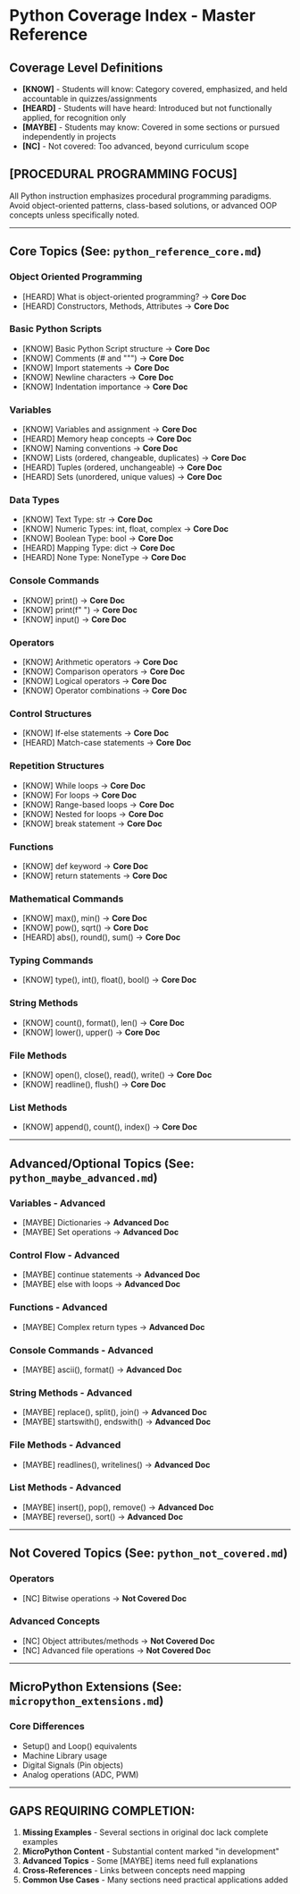 # Python Coverage Index - Master Reference

## Coverage Level Definitions

- **[KNOW]** - Students will know: Category covered, emphasized, and held accountable in quizzes/assignments
- **[HEARD]** - Students will have heard: Introduced but not functionally applied, for recognition only
- **[MAYBE]** - Students may know: Covered in some sections or pursued independently in projects  
- **[NC]** - Not covered: Too advanced, beyond curriculum scope

## **[PROCEDURAL PROGRAMMING FOCUS]**
All Python instruction emphasizes procedural programming paradigms. Avoid object-oriented patterns, class-based solutions, or advanced OOP concepts unless specifically noted.

---

## Core Topics (See: `python_reference_core.md`)

### Object Oriented Programming
- [HEARD] What is object-oriented programming? → **Core Doc**
- [HEARD] Constructors, Methods, Attributes → **Core Doc**

### Basic Python Scripts  
- [KNOW] Basic Python Script structure → **Core Doc**
- [KNOW] Comments (# and """) → **Core Doc**
- [KNOW] Import statements → **Core Doc**
- [KNOW] Newline characters → **Core Doc**
- [KNOW] Indentation importance → **Core Doc**

### Variables
- [KNOW] Variables and assignment → **Core Doc**
- [HEARD] Memory heap concepts → **Core Doc**
- [KNOW] Naming conventions → **Core Doc**
- [KNOW] Lists (ordered, changeable, duplicates) → **Core Doc**
- [HEARD] Tuples (ordered, unchangeable) → **Core Doc**
- [HEARD] Sets (unordered, unique values) → **Core Doc**

### Data Types
- [KNOW] Text Type: str → **Core Doc**
- [KNOW] Numeric Types: int, float, complex → **Core Doc**
- [KNOW] Boolean Type: bool → **Core Doc**
- [HEARD] Mapping Type: dict → **Core Doc**
- [HEARD] None Type: NoneType → **Core Doc**

### Console Commands
- [KNOW] print() → **Core Doc**
- [KNOW] print(f" ") → **Core Doc**
- [KNOW] input() → **Core Doc**

### Operators
- [KNOW] Arithmetic operators → **Core Doc**
- [KNOW] Comparison operators → **Core Doc**
- [KNOW] Logical operators → **Core Doc**
- [KNOW] Operator combinations → **Core Doc**

### Control Structures
- [KNOW] If-else statements → **Core Doc**
- [HEARD] Match-case statements → **Core Doc**

### Repetition Structures
- [KNOW] While loops → **Core Doc**
- [KNOW] For loops → **Core Doc**
- [KNOW] Range-based loops → **Core Doc**
- [KNOW] Nested for loops → **Core Doc**
- [KNOW] break statement → **Core Doc**

### Functions
- [KNOW] def keyword → **Core Doc**
- [KNOW] return statements → **Core Doc**

### Mathematical Commands
- [KNOW] max(), min() → **Core Doc**
- [KNOW] pow(), sqrt() → **Core Doc**
- [HEARD] abs(), round(), sum() → **Core Doc**

### Typing Commands
- [KNOW] type(), int(), float(), bool() → **Core Doc**

### String Methods
- [KNOW] count(), format(), len() → **Core Doc**
- [KNOW] lower(), upper() → **Core Doc**

### File Methods
- [KNOW] open(), close(), read(), write() → **Core Doc**
- [KNOW] readline(), flush() → **Core Doc**

### List Methods
- [KNOW] append(), count(), index() → **Core Doc**

---

## Advanced/Optional Topics (See: `python_maybe_advanced.md`)

### Variables - Advanced
- [MAYBE] Dictionaries → **Advanced Doc**
- [MAYBE] Set operations → **Advanced Doc**

### Control Flow - Advanced  
- [MAYBE] continue statements → **Advanced Doc**
- [MAYBE] else with loops → **Advanced Doc**

### Functions - Advanced
- [MAYBE] Complex return types → **Advanced Doc**

### Console Commands - Advanced
- [MAYBE] ascii(), format() → **Advanced Doc**

### String Methods - Advanced
- [MAYBE] replace(), split(), join() → **Advanced Doc**
- [MAYBE] startswith(), endswith() → **Advanced Doc**

### File Methods - Advanced
- [MAYBE] readlines(), writelines() → **Advanced Doc**

### List Methods - Advanced
- [MAYBE] insert(), pop(), remove() → **Advanced Doc**
- [MAYBE] reverse(), sort() → **Advanced Doc**

---

## Not Covered Topics (See: `python_not_covered.md`)

### Operators
- [NC] Bitwise operations → **Not Covered Doc**

### Advanced Concepts
- [NC] Object attributes/methods → **Not Covered Doc**
- [NC] Advanced file operations → **Not Covered Doc**

---

## MicroPython Extensions (See: `micropython_extensions.md`)

### Core Differences
- Setup() and Loop() equivalents
- Machine Library usage
- Digital Signals (Pin objects)
- Analog operations (ADC, PWM)

---

## **GAPS REQUIRING COMPLETION:**

1. **Missing Examples** - Several sections in original doc lack complete examples
2. **MicroPython Content** - Substantial content marked "in development"
3. **Advanced Topics** - Some [MAYBE] items need full explanations
4. **Cross-References** - Links between concepts need mapping
5. **Common Use Cases** - Many sections need practical applications added